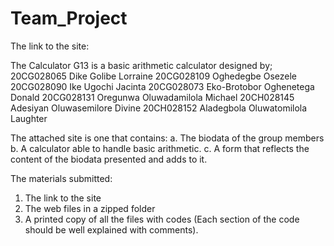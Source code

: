 # Team_Project

The link to the site:

The Calculator G13 is a basic arithmetic calculator designed by;
20CG028065 Dike Golibe Lorraine
20CG028109 Oghedegbe Osezele
20CG028090 Ike Ugochi Jacinta
20CG028073 Eko-Brotobor Oghenetega Donald
20CG028131 Oregunwa Oluwadamilola Michael
20CH028145 Adesiyan Oluwasemilore Divine
20CH028152 Aladegbola Oluwatomilola Laughter

The attached site is one that contains:
a. The biodata of the group members
b. A calculator able to handle basic arithmetic.
c. A form that reflects the content of the biodata presented and adds to it.
 
The materials submitted:
1. The link to the site
2. The web files in a zipped folder
3. A printed copy of all the files with codes (Each section of the code should be well
explained with comments).
